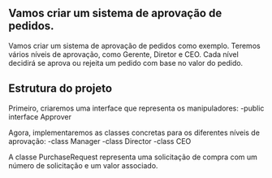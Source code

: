## Vamos criar um sistema de aprovação de pedidos.

Vamos criar um sistema de aprovação de pedidos como exemplo. Teremos vários níveis de aprovação, como Gerente, Diretor e CEO. Cada nível decidirá se aprova ou rejeita um pedido com base no valor do pedido.

## Estrutura do projeto

Primeiro, criaremos uma interface que representa os manipuladores:
-public interface Approver

Agora, implementaremos as classes concretas para os diferentes níveis de aprovação:
-class Manager
-class Director
-class CEO

A classe PurchaseRequest representa uma solicitação de compra com um número de solicitação e um valor associado.
